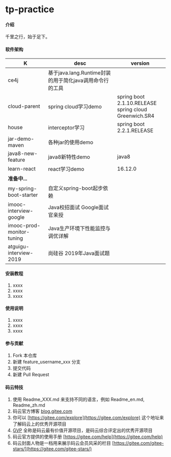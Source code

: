 # tp-practice

#### 介绍
千里之行，始于足下。

#### 软件架构

|K|desc|version|
|---|---|---|
|ce4j|基于java.lang.Runtime封装的用于简化java调用命令行的工具||
|cloud-parent|spring cloud学习demo|spring boot 2.1.10.RELEASE <br/> spring cloud Greenwich.SR4|
|house|interceptor学习|spring boot 2.2.1.RELEASE|
|jar-demo-maven|各种jar的使用demo||
|java8-new-feature|java8新特性demo|java8|
|learn-react|react学习demo|16.12.0|
|**准备中...**|||
|my-spring-boot-starter|自定义spring-boot起步依赖||
|imooc-interview-google|Java校招面试 Google面试官亲授||
|imooc-prod-monitor-tuning|Java生产环境下性能监控与调优详解||
|atguigu-interview-2019|尚硅谷 2019年Java面试题||


#### 安装教程

1.  xxxx
2.  xxxx
3.  xxxx

#### 使用说明

1.  xxxx
2.  xxxx
3.  xxxx

#### 参与贡献

1.  Fork 本仓库
2.  新建 feature_username_xxx 分支
3.  提交代码
4.  新建 Pull Request


#### 码云特技

1.  使用 Readme\_XXX.md 来支持不同的语言，例如 Readme\_en.md, Readme\_zh.md
2.  码云官方博客 [blog.gitee.com](https://blog.gitee.com)
3.  你可以 [https://gitee.com/explore](https://gitee.com/explore) 这个地址来了解码云上的优秀开源项目
4.  [GVP](https://gitee.com/gvp) 全称是码云最有价值开源项目，是码云综合评定出的优秀开源项目
5.  码云官方提供的使用手册 [https://gitee.com/help](https://gitee.com/help)
6.  码云封面人物是一档用来展示码云会员风采的栏目 [https://gitee.com/gitee-stars/](https://gitee.com/gitee-stars/)
